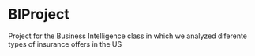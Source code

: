 # BIProject
Project for the Business Intelligence class in which we analyzed diferente types of insurance offers in the US
